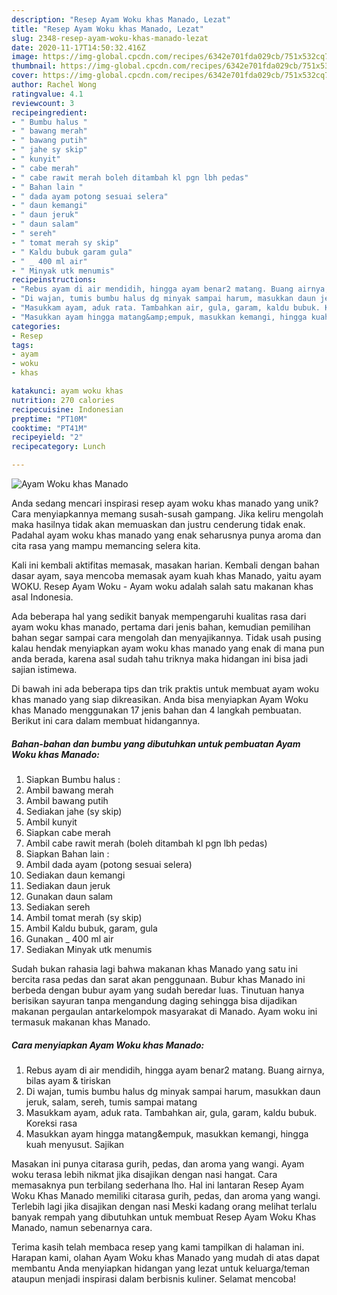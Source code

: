 ```yaml
---
description: "Resep Ayam Woku khas Manado, Lezat"
title: "Resep Ayam Woku khas Manado, Lezat"
slug: 2348-resep-ayam-woku-khas-manado-lezat
date: 2020-11-17T14:50:32.416Z
image: https://img-global.cpcdn.com/recipes/6342e701fda029cb/751x532cq70/ayam-woku-khas-manado-foto-resep-utama.jpg
thumbnail: https://img-global.cpcdn.com/recipes/6342e701fda029cb/751x532cq70/ayam-woku-khas-manado-foto-resep-utama.jpg
cover: https://img-global.cpcdn.com/recipes/6342e701fda029cb/751x532cq70/ayam-woku-khas-manado-foto-resep-utama.jpg
author: Rachel Wong
ratingvalue: 4.1
reviewcount: 3
recipeingredient:
- " Bumbu halus "
- " bawang merah"
- " bawang putih"
- " jahe sy skip"
- " kunyit"
- " cabe merah"
- " cabe rawit merah boleh ditambah kl pgn lbh pedas"
- " Bahan lain "
- " dada ayam potong sesuai selera"
- " daun kemangi"
- " daun jeruk"
- " daun salam"
- " sereh"
- " tomat merah sy skip"
- " Kaldu bubuk garam gula"
- " _ 400 ml air"
- " Minyak utk menumis"
recipeinstructions:
- "Rebus ayam di air mendidih, hingga ayam benar2 matang. Buang airnya, bilas ayam &amp; tiriskan"
- "Di wajan, tumis bumbu halus dg minyak sampai harum, masukkan daun jeruk, salam, sereh, tumis sampai matang"
- "Masukkam ayam, aduk rata. Tambahkan air, gula, garam, kaldu bubuk. Koreksi rasa"
- "Masukkan ayam hingga matang&amp;empuk, masukkan kemangi, hingga kuah menyusut. Sajikan"
categories:
- Resep
tags:
- ayam
- woku
- khas

katakunci: ayam woku khas 
nutrition: 270 calories
recipecuisine: Indonesian
preptime: "PT10M"
cooktime: "PT41M"
recipeyield: "2"
recipecategory: Lunch

---
```



![Ayam Woku khas Manado](https://img-global.cpcdn.com/recipes/6342e701fda029cb/751x532cq70/ayam-woku-khas-manado-foto-resep-utama.jpg)

Anda sedang mencari inspirasi resep ayam woku khas manado yang unik? Cara menyiapkannya memang susah-susah gampang. Jika keliru mengolah maka hasilnya tidak akan memuaskan dan justru cenderung tidak enak. Padahal ayam woku khas manado yang enak seharusnya punya aroma dan cita rasa yang mampu memancing selera kita.

Kali ini kembali aktifitas memasak, masakan harian. Kembali dengan bahan dasar ayam, saya mencoba memasak ayam kuah khas Manado, yaitu ayam WOKU. Resep Ayam Woku - Ayam woku adalah salah satu makanan khas asal Indonesia.

Ada beberapa hal yang sedikit banyak mempengaruhi kualitas rasa dari ayam woku khas manado, pertama dari jenis bahan, kemudian pemilihan bahan segar sampai cara mengolah dan menyajikannya. Tidak usah pusing kalau hendak menyiapkan ayam woku khas manado yang enak di mana pun anda berada, karena asal sudah tahu triknya maka hidangan ini bisa jadi sajian istimewa.


Di bawah ini ada beberapa tips dan trik praktis untuk membuat ayam woku khas manado yang siap dikreasikan. Anda bisa menyiapkan Ayam Woku khas Manado menggunakan 17 jenis bahan dan 4 langkah pembuatan. Berikut ini cara dalam membuat hidangannya.

<!--inarticleads1-->

##### Bahan-bahan dan bumbu yang dibutuhkan untuk pembuatan Ayam Woku khas Manado:

1. Siapkan  Bumbu halus :
1. Ambil  bawang merah
1. Ambil  bawang putih
1. Sediakan  jahe (sy skip)
1. Ambil  kunyit
1. Siapkan  cabe merah
1. Ambil  cabe rawit merah (boleh ditambah kl pgn lbh pedas)
1. Siapkan  Bahan lain :
1. Ambil  dada ayam (potong sesuai selera)
1. Sediakan  daun kemangi
1. Sediakan  daun jeruk
1. Gunakan  daun salam
1. Sediakan  sereh
1. Ambil  tomat merah (sy skip)
1. Ambil  Kaldu bubuk, garam, gula
1. Gunakan  _ 400 ml air
1. Sediakan  Minyak utk menumis


Sudah bukan rahasia lagi bahwa makanan khas Manado yang satu ini bercita rasa pedas dan sarat akan penggunaan. Bubur khas Manado ini berbeda dengan bubur ayam yang sudah beredar luas. Tinutuan hanya berisikan sayuran tanpa mengandung daging sehingga bisa dijadikan makanan pergaulan antarkelompok masyarakat di Manado. Ayam woku ini termasuk makanan khas Manado. 

<!--inarticleads2-->

##### Cara menyiapkan Ayam Woku khas Manado:

1. Rebus ayam di air mendidih, hingga ayam benar2 matang. Buang airnya, bilas ayam &amp; tiriskan
1. Di wajan, tumis bumbu halus dg minyak sampai harum, masukkan daun jeruk, salam, sereh, tumis sampai matang
1. Masukkam ayam, aduk rata. Tambahkan air, gula, garam, kaldu bubuk. Koreksi rasa
1. Masukkan ayam hingga matang&amp;empuk, masukkan kemangi, hingga kuah menyusut. Sajikan


Masakan ini punya citarasa gurih, pedas, dan aroma yang wangi. Ayam woku terasa lebih nikmat jika disajikan dengan nasi hangat. Cara memasaknya pun terbilang sederhana lho. Hal ini lantaran Resep Ayam Woku Khas Manado memiliki citarasa gurih, pedas, dan aroma yang wangi. Terlebih lagi jika disajikan dengan nasi Meski kadang orang melihat terlalu banyak rempah yang dibutuhkan untuk membuat Resep Ayam Woku Khas Manado, namun sebenarnya cara. 

Terima kasih telah membaca resep yang kami tampilkan di halaman ini. Harapan kami, olahan Ayam Woku khas Manado yang mudah di atas dapat membantu Anda menyiapkan hidangan yang lezat untuk keluarga/teman ataupun menjadi inspirasi dalam berbisnis kuliner. Selamat mencoba!
